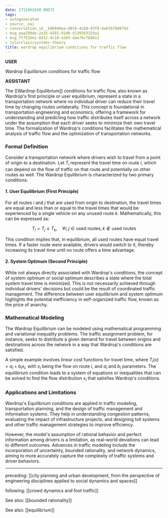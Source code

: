 ```yaml
---
date: 1712452430.00572
tags:
- autogenerated
- source__oai
- conversation_id__b96840aa-0016-4cb0-93f8-4e63b768976d
- msg_aaa299de-2a35-4281-91d0-d1393b3325a1
- msg_ff7516e1-8d12-4c18-a265-dae76cfb8612
- colorclass/systems-theory
title: wardrop equilibrium conditions for traffic flow
---
```


**USER**

Wardrop Equilibrium conditions for traffic flow


**ASSISTANT**

The [[Wardrop Equilibrium]] conditions for traffic flow, also known as Wardrop's first principle or user equilibrium, represent a state in a transportation network where no individual driver can reduce their travel time by changing routes unilaterally. This concept is foundational in transportation engineering and economics, offering a framework for understanding and predicting how traffic distributes itself across a network under the assumption that each driver seeks to minimize their own travel time. The formalization of Wardrop's conditions facilitates the mathematical analysis of traffic flow and the optimization of transportation networks.

### Formal Definition

Consider a transportation network where drivers wish to travel from a point of origin to a destination. Let $T_i$ represent the travel time on route $i$, which can depend on the flow of traffic on that route and potentially on other routes as well. The Wardrop Equilibrium is characterized by two primary conditions:

#### 1. User Equilibrium (First Principle)

For all routes $i$ and $j$ that are used from origin to destination, the travel times are equal and less than or equal to the travel times that would be experienced by a single vehicle on any unused route $k$. Mathematically, this can be expressed as:

$$
T_i = T_j \leq T_k, \quad \forall i, j \in \text{{used routes}}, k \notin \text{{used routes}}
$$

This condition implies that, in equilibrium, all used routes have equal travel times. If a faster route were available, drivers would switch to it, thereby increasing its travel time until no route offers a time advantage.

#### 2. System Optimum (Second Principle)

While not always directly associated with Wardrop's conditions, the concept of system optimum or social optimum describes a state where the total system travel time is minimized. This is not necessarily achieved through individual drivers' decisions but could be the result of coordinated traffic management. The difference between user equilibrium and system optimum highlights the potential inefficiency in self-organized traffic flow, known as the price of anarchy.

### Mathematical Modeling

The Wardrop Equilibrium can be modeled using mathematical programming and variational inequality problems. The traffic assignment problem, for instance, seeks to distribute a given demand for travel between origins and destinations across the network in a way that Wardrop's conditions are satisfied.

A simple example involves linear cost functions for travel time, where $T_i(x) = a_i + b_ix_i$, with $x_i$ being the flow on route $i$, and $a_i$ and $b_i$ parameters. The equilibrium condition leads to a system of equations or inequalities that can be solved to find the flow distribution $x_i$ that satisfies Wardrop's conditions.

### Applications and Limitations

Wardrop's Equilibrium conditions are applied in traffic modeling, transportation planning, and the design of traffic management and information systems. They help in understanding congestion patterns, evaluating the impact of infrastructure projects, and designing toll systems and other traffic management strategies to improve efficiency.

However, the model's assumption of rational behavior and perfect information among drivers is a limitation, as real-world deviations can lead to different outcomes. Advances in traffic modeling include the incorporation of uncertainty, bounded rationality, and network dynamics, aiming to more accurately capture the complexity of traffic systems and driver behaviors.


---

preceding: [[city planning and urban development, from the perspective of engineering disciplines applied to social dynamics and spaces]]  


following: [[crowd dynamics and foot traffic]]

See also: [[bounded rationality]]


See also: [[equilibrium]]